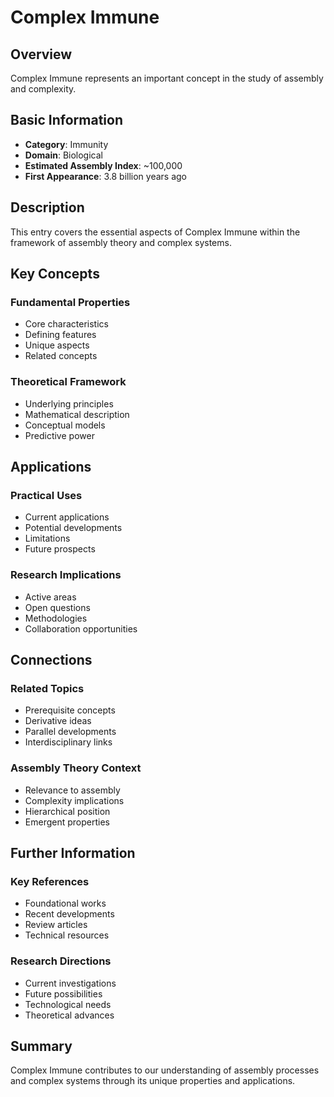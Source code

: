 # Complex Immune

## Overview

Complex Immune represents an important concept in the study of assembly and complexity.

## Basic Information

- **Category**: Immunity
- **Domain**: Biological
- **Estimated Assembly Index**: ~100,000
- **First Appearance**: 3.8 billion years ago

## Description

This entry covers the essential aspects of Complex Immune within the framework of assembly theory and complex systems.

## Key Concepts

### Fundamental Properties
- Core characteristics
- Defining features
- Unique aspects
- Related concepts

### Theoretical Framework
- Underlying principles
- Mathematical description
- Conceptual models
- Predictive power

## Applications

### Practical Uses
- Current applications
- Potential developments
- Limitations
- Future prospects

### Research Implications
- Active areas
- Open questions
- Methodologies
- Collaboration opportunities

## Connections

### Related Topics
- Prerequisite concepts
- Derivative ideas
- Parallel developments
- Interdisciplinary links

### Assembly Theory Context
- Relevance to assembly
- Complexity implications
- Hierarchical position
- Emergent properties

## Further Information

### Key References
- Foundational works
- Recent developments
- Review articles
- Technical resources

### Research Directions
- Current investigations
- Future possibilities
- Technological needs
- Theoretical advances

## Summary

Complex Immune contributes to our understanding of assembly processes and complex systems through its unique properties and applications.
